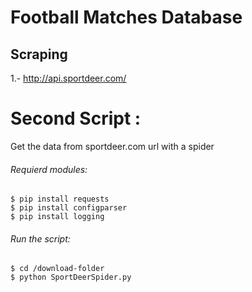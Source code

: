 # Football Matches Database

## Scraping

1.- http://api.sportdeer.com/

# Second Script :
Get the data from sportdeer.com url with a spider
###### Requierd modules:
```ssh
$ pip install requests
$ pip install configparser
$ pip install logging
```
###### Run the script:
```ssh
$ cd /download-folder
$ python SportDeerSpider.py
```

